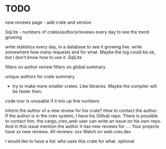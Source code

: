 
# TODO

new reviews page - add crate and version

SqLite - numbers of crates/authors/reviews every day
to see the trend growing

write statistics every day, in a database to see it growing live.
write somewhere how many requests and for what.
Maybe the log could be ok, but I don't know how to use it.
SqlLite

filters on author review
filters on global summary

unique authors for crate summary

- try to make more smaller crates. Like libraries.
Maybe the compiler will be faster then.

code tour is unusable if it mix up line numbers

inform the author of a new review for his crate?
How to contact the author.
If the author is in the crev system, I have his Github repo.
There is possible to contact him.
the cargo_crev_web user can write an issue on his own repo.
And in this issue mention the author it has new reviews for ....
Your projects have xx new reviews.
All reviews: xxx
Watch on web.crev.dev


I would like to have a list: who uses this crate for what.
optional
